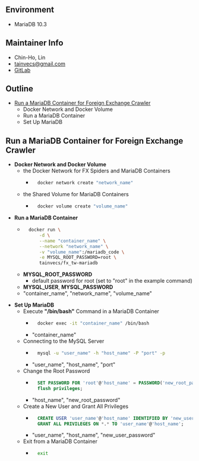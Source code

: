 ## Environment
* MariaDB 10.3


## Maintainer Info
* Chin-Ho, Lin
* <tainvecs@gmail.com>
* [GitLab](https://gitlab.com/tainvecs/foreignexchange-taiwan/)


## Outline
* [Run a MariaDB Container for Foreign Exchange Crawler](https://gitlab.com/tainvecs/foreignexchange-taiwan/tree/master/fx_tw-mariadb/#run-a-mariadb-container-for-foreign-exchange-crawler)
    + Docker Network and Docker Volume
    + Run a MariaDB Container
    + Set Up MariaDB


## Run a MariaDB Container for Foreign Exchange Crawler
* **Docker Network and Docker Volume**
    + the Docker Network for FX Spiders and MariaDB Containers
        + ```bash
            docker network create "network_name"
          ```
    + the Shared Volume for MariaDB Containers
        + ```bash
            docker volume create "volume_name"
          ```
* **Run a MariaDB Container**
    + ```bash
        docker run \
            -d \
            --name "container_name" \
            --network "network_name" \
            -v "volume_name":/mariadb_code \
            -e MYSQL_ROOT_PASSWORD=root \
            tainvecs/fx_tw-mariadb
      ```
    + **MYSQL_ROOT_PASSWORD**
        + default password for root (set to "root" in the example command)
    + **MYSQL_USER**, **MYSQL_PASSWORD**
    + \"container_name\", \"network_name\", \"volume_name\"

+ **Set Up MariaDB**
    + Execute **\"/bin/bash\"** Command in a MariaDB Container
        + ```bash
            docker exec -it "container_name" /bin/bash
          ```
        + \"container_name\"
    + Connecting to the MySQL Server
        + ```bash
            mysql -u "user_name" -h "host_name" -P "port" -p
          ```
        + \"user_name\", \"host_name\", \"port\"
    + Change the Root Password
        + ```sql
            SET PASSWORD FOR 'root'@'host_name' = PASSWORD('new_root_password');
            flush privileges;
          ```
        + \"host_name\", \"new_root_password\"
    + Create a New User and Grant All Privileges
        + ```sql
            CREATE USER 'user_name'@'host_name' IDENTIFIED BY 'new_user_password';
            GRANT ALL PRIVILEGES ON *.* TO 'user_name'@'host_name';
          ```
        + \"user_name\", \"host_name\", \"new_user_password\"
    + Exit from a MariaDB Container
        + ```bash
            exit
          ```

